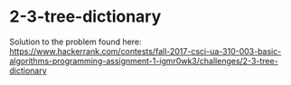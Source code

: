 # 2-3-tree-dictionary
Solution to the problem found here: https://www.hackerrank.com/contests/fall-2017-csci-ua-310-003-basic-algorithms-programming-assignment-1-igmr0wk3/challenges/2-3-tree-dictionary
